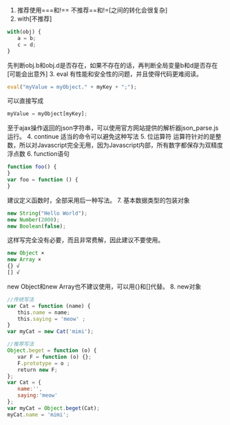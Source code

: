 1. 推荐使用===和!==
	不推荐==和!=[之间的转化会很复杂]
2. with[不推荐]
```javascript
with(obj) {
　　a = b;
　　c = d;
}
```
先判断obj.b和obj.d是否存在，如果不存在的话，再判断全局变量b和d是否存在[可能会出意外]
3. eval
有性能和安全性的问题，并且使得代码更难阅读。
```javascript
eval("myValue = myObject." + myKey + ";");
```
可以直接写成
```javascript
myValue = myObject[myKey];
```
至于ajax操作返回的json字符串，可以使用官方网站提供的解析器json_parse.js运行。
4. continue
适当的命令可以避免这种写法
5. 位运算符
运算符针对的是整数，所以对Javascript完全无用，因为Javascript内部，所有数字都保存为双精度浮点数
6. function语句
```javascript
function foo() {
}
var foo = function () {
}
```
建议定义函数时，全部采用后一种写法。
7. 基本数据类型的包装对象
```javascript
new String("Hello World");
new Number(2000);
new Boolean(false);
```
这样写完全没有必要，而且非常费解，因此建议不要使用。
```javascript
new Object ×
new Array ×
{} √
[] √
```
new Object和new Array也不建议使用，可以用{}和[]代替。
8. new对象
```javascript
//传统写法
var Cat = function (name) {
　　this.name = name;
　　this.saying = 'meow' ;
}
var myCat = new Cat('mimi');

//推荐写法
Object.beget = function (o) {
　　var F = function (o) {};
　　F.prototype = o ;
　　return new F;
};
var Cat = {
　　name:'',
　　saying:'meow'
};
var myCat = Object.beget(Cat);
myCat.name = 'mimi';
```
